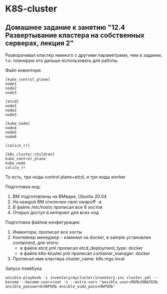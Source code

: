 # K8S-cluster

## Домашнее задание к занятию "12.4 Развертывание кластера на собственных серверах, лекция 2"

Разворачивал кластер немного с другими параметрами, чем в задании, т.к. планирую его дальше использовать для работы.

Файл инвентори:


    [kube_control_plane]
    node1
    node2
    node3

    [etcd]
    node1
    node2
    node3

    [kube_node]
    node4
    node5
    node6

    [calico_rr]

    [k8s_cluster:children]
    kube_control_plane
    kube_node
    calico_rr

То есть, три ноды control plane+etcd, и три ноды worker

Подготовка нод:

1. ВМ подготовлены на ВМваре, Ubuntu 20.04
2. На каждой ВМ отключен своп swapoff -a
3. В файле /etc/hosts прописал все 6 хостов
4. Открыл доступ в интернет для всех нод

Подготовка файлов конфигурации:

1. Инвентори, прописал все хосты
2. Контейнер менеджер - изменил на docker, в sample установлен containerd, для этого:
   - в файле etcd.yml прописал etcd_deployment_type: docker
   - в файле k8s-kluster.yml прописал container_manager: docker
3. Прописал имя кластера cluster_name: k8s.mgs.local


Запуск плейбука

    ansible-playbook -i inventory/mycluster/inventory.ini cluster.yml --become --become-user=root -v --extra-vars "ansible_user=ПОЛЬЗОВАТЕЛЬ    ansible_password=ПАРОЛЬ ansible_sudo_pass=ПАРОЛЬ"





